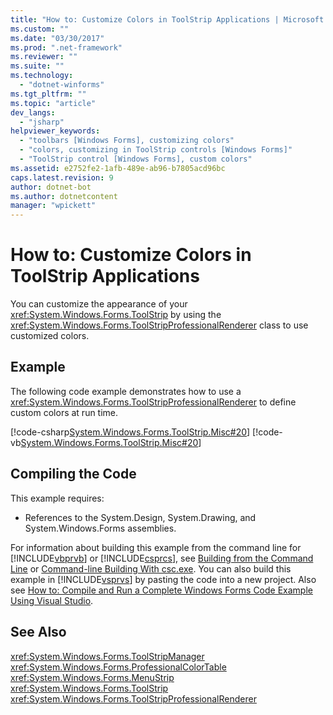 ```yaml
---
title: "How to: Customize Colors in ToolStrip Applications | Microsoft Docs"
ms.custom: ""
ms.date: "03/30/2017"
ms.prod: ".net-framework"
ms.reviewer: ""
ms.suite: ""
ms.technology: 
  - "dotnet-winforms"
ms.tgt_pltfrm: ""
ms.topic: "article"
dev_langs: 
  - "jsharp"
helpviewer_keywords: 
  - "toolbars [Windows Forms], customizing colors"
  - "colors, customizing in ToolStrip controls [Windows Forms]"
  - "ToolStrip control [Windows Forms], custom colors"
ms.assetid: e2752fe2-1afb-489e-ab96-b7805acd96bc
caps.latest.revision: 9
author: dotnet-bot
ms.author: dotnetcontent
manager: "wpickett"
---
```

# How to: Customize Colors in ToolStrip Applications
You can customize the appearance of your <xref:System.Windows.Forms.ToolStrip> by using the <xref:System.Windows.Forms.ToolStripProfessionalRenderer> class to use customized colors.  
  
## Example  
 The following code example demonstrates how to use a <xref:System.Windows.Forms.ToolStripProfessionalRenderer> to define custom colors at run time.  
  
 [!code-csharp[System.Windows.Forms.ToolStrip.Misc#20](../../../../samples/snippets/csharp/VS_Snippets_Winforms/System.Windows.Forms.ToolStrip.Misc/CS/Program.cs#20)]
 [!code-vb[System.Windows.Forms.ToolStrip.Misc#20](../../../../samples/snippets/visualbasic/VS_Snippets_Winforms/System.Windows.Forms.ToolStrip.Misc/VB/Program.vb#20)]  
  
## Compiling the Code  
 This example requires:  
  
-   References to the System.Design, System.Drawing, and System.Windows.Forms assemblies.  
  
 For information about building this example from the command line for [!INCLUDE[vbprvb](../../../../includes/vbprvb-md.md)] or [!INCLUDE[csprcs](../../../../includes/csprcs-md.md)], see [Building from the Command Line](~/docs/visual-basic/reference/command-line-compiler/building-from-the-command-line.md) or [Command-line Building With csc.exe](~/docs/csharp/language-reference/compiler-options/command-line-building-with-csc-exe.md). You can also build this example in [!INCLUDE[vsprvs](../../../../includes/vsprvs-md.md)] by pasting the code into a new project.  Also see [How to: Compile and Run a Complete Windows Forms Code Example Using Visual Studio](http://msdn.microsoft.com/library/Bb129228\(v=vs.110\)).  
  
## See Also  
 <xref:System.Windows.Forms.ToolStripManager>   
 <xref:System.Windows.Forms.ProfessionalColorTable>   
 <xref:System.Windows.Forms.MenuStrip>   
 <xref:System.Windows.Forms.ToolStrip>   
 <xref:System.Windows.Forms.ToolStripProfessionalRenderer>